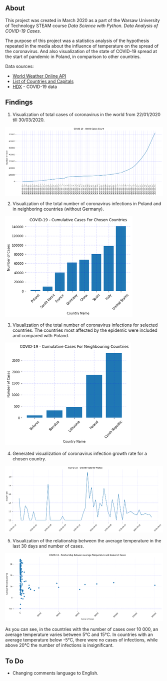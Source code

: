 ## About

This project was created in March 2020 as a part of the Warsaw University of Technology STEAM course _Data Science with Python. Data Analysis of COVID-19 Cases_.

The purpose of this project was a statistics analysis of the hypothesis repeated in the media about the influence of temperature on the spread of the coronavirus. And also visualization of the state of COVID-19 spread at the start of pandemic in Poland, in comparison to other countries. 

Data sources: 
* [World Weather Online API](https://www.worldweatheronline.com/developer/api/)
* [List of Countries and Capitals](http://techslides.com/list-of-countries-and-capitals)
* [HDX](https://data.humdata.org/dataset-/novel-coronavirus-2019-ncov-cases) - COVID-19 data

## Findings

1) Visualization of total cases of coronavirus in the world from 22/01/2020 till 30/03/2020.

![alt text](https://github.com/kmlbober/koronascience_project/blob/main/img/5.png?raw=true)


2) Visualization of the total number of coronavirus infections in Poland and in neighboring countries (without Germany).

![alt text](https://github.com/kmlbober/koronascience_project/blob/main/img/1.png?raw=true)

3) Visualization of the total number of coronavirus infections for selected countries. The countries most affected by the epidemic were included and compared with Poland.

![alt text](https://github.com/kmlbober/koronascience_project/blob/main/img/2.png?raw=true)

4) Generated visualization of coronavirus infection growth rate for a chosen country.

![alt text](https://github.com/kmlbober/koronascience_project/blob/main/img/3.png?raw=true)

5) Visualization of the relationship between the average temperature in the last 30 days and number of cases.

![alt text](https://github.com/kmlbober/koronascience_project/blob/main/img/4.png?raw=true)

As you can see, in the countries with the number of cases over 10 000, an average temperature varies between 5°C and 15°C. In countries with an average temperature below -5°C, there were no cases of infections, while above 20°C the number of infections is insignificant.


## To Do

* Changing comments language to English.